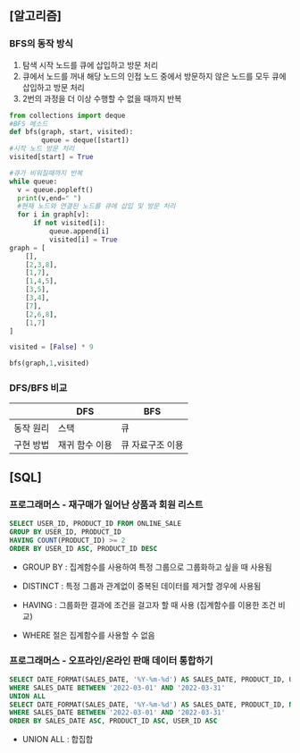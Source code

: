 ## [알고리즘]
### BFS의 동작 방식

1. 탐색 시작 노드를 큐에 삽입하고 방문 처리
2. 큐에서 노드를 꺼내 해당 노드의 인접 노드 중에서 방문하지 않은 노드를 모두 큐에 삽입하고 방문 처리
3. 2번의 과정을 더 이상 수행할 수 없을 때까지 반복

```python
from collections import deque
#BFS 메소드
def bfs(graph, start, visited):
		queue = deque([start])
#시작 노드 방문 처리
visited[start] = True

#큐가 비워질때까지 반복
while queue:
  v = queue.popleft()
  print(v,end=" ")
  #현재 노드와 연결된 노드를 큐에 삽입 및 방문 처리
  for i in graph[v]:
      if not visited[i]:
          queue.append[i]
          visited[i] = True
graph = [
	[],
	[2,3,8],
	[1,7],
	[1,4,5],
	[3,5],
	[3,4],
	[7],
	[2,6,8],
	[1,7]
]

visited = [False] * 9

bfs(graph,1,visited)
```

### DFS/BFS 비교

|  | DFS | BFS |
| --- | --- | --- |
| 동작 원리 | 스택 | 큐 |
| 구현 방법 | 재귀 함수 이용 | 큐 자료구조 이용 |

## [SQL]
### 프로그래머스 - 재구매가 일어난 상품과 회원 리스트

```sql
SELECT USER_ID, PRODUCT_ID FROM ONLINE_SALE
GROUP BY USER_ID, PRODUCT_ID
HAVING COUNT(PRODUCT_ID) >= 2
ORDER BY USER_ID ASC, PRODUCT_ID DESC
```

- GROUP BY : 집계함수를 사용하여 특정 그룹으로 그룹화하고 싶을 때 사용됨

- DISTINCT : 특정 그룹과 관계없이 중복된 데이터를 제거할 경우에 사용됨

- HAVING : 그룹화한 결과에 조건을 걸고자 할 때 사용 (집계함수를 이용한 조건 비교)

- WHERE 절은 집계함수를 사용할 수 없음

### 프로그래머스 - 오프라인/온라인 판매 데이터 통합하기

```sql
SELECT DATE_FORMAT(SALES_DATE, '%Y-%m-%d') AS SALES_DATE, PRODUCT_ID, USER_ID, SALES_AMOUNT FROM ONLINE_SALE
WHERE SALES_DATE BETWEEN '2022-03-01' AND '2022-03-31'
UNION ALL 
SELECT DATE_FORMAT(SALES_DATE, '%Y-%m-%d') AS SALES_DATE, PRODUCT_ID, NULL AS USER_ID, SALES_AMOUNT FROM OFFLINE_SALE
WHERE SALES_DATE BETWEEN '2022-03-01' AND '2022-03-31'
ORDER BY SALES_DATE ASC, PRODUCT_ID ASC, USER_ID ASC
```

- UNION ALL : 합집합

